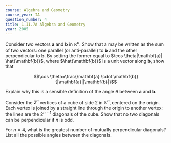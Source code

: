 ```yaml
---
course: Algebra and Geometry
course_year: IA
question_number: 4
title: 1.II.7A Algebra and Geometry
year: 2005
---
```



Consider two vectors $\mathbf{a}$ and $\mathbf{b}$ in $\mathbb{R}^{n}$. Show that a may be written as the sum of two vectors: one parallel (or anti-parallel) to $\mathbf{b}$ and the other perpendicular to $\mathbf{b}$. By setting the former equal to $\cos \theta|\mathbf{a}| \hat{\mathbf{b}}$, where $\hat{\mathbf{b}}$ is a unit vector along $\mathbf{b}$, show that

$$\cos \theta=\frac{\mathbf{a} \cdot \mathbf{b}}{|\mathbf{a}||\mathbf{b}|}$$

Explain why this is a sensible definition of the angle $\theta$ between $\mathbf{a}$ and $\mathbf{b}$.

Consider the $2^{n}$ vertices of a cube of side 2 in $\mathbb{R}^{n}$, centered on the origin. Each vertex is joined by a straight line through the origin to another vertex: the lines are the $2^{n-1}$ diagonals of the cube. Show that no two diagonals can be perpendicular if $n$ is odd.

For $n=4$, what is the greatest number of mutually perpendicular diagonals? List all the possible angles between the diagonals.